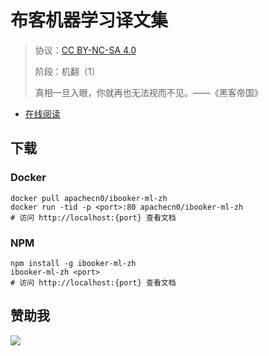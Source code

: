 <!--
    需要填充的占位符：
    
    README.md
    
        布客机器学习译文集：文档中文名
        {nameEn}：文档英文名
        {urlEn}：文档原始链接
        bkml：域名前缀
        飞龙：负责人名称
        wizardforcel：负责人 Github 用户名
        562826179：负责人 QQ
        ibooker-ml-zh：ApacheCN 的 Github 仓库名称
        ibooker-ml-zh：DockerHub 仓库名称
        ibooker-ml-zh：PYPI 包名称
        ibooker-ml-zh：NPM 包名称
    
    CNAME
    
        bkml：域名前缀

    index.html
    
        布客机器学习译文集：文档中文名
        #1E90FF：显示颜色
        ibooker-ml-zh：ApacheCN 的 Github 仓库名称

    asset/docsify-flygon-footer.js
    
        ibooker-ml-zh：ApacheCN 的 Github 仓库名称
-->

# 布客机器学习译文集

> 协议：[CC BY-NC-SA 4.0](http://creativecommons.org/licenses/by-nc-sa/4.0/)
> 
> 阶段：机翻（1）
> 
> 真相一旦入眼，你就再也无法视而不见。——《黑客帝国》

* [在线阅读](https://bkml.flygon.net)

## 下载

### Docker

```
docker pull apachecn0/ibooker-ml-zh
docker run -tid -p <port>:80 apachecn0/ibooker-ml-zh
# 访问 http://localhost:{port} 查看文档
```

### NPM

```
npm install -g ibooker-ml-zh
ibooker-ml-zh <port>
# 访问 http://localhost:{port} 查看文档
```

## 赞助我

![](https://img-blog.csdnimg.cn/20200112005920729.png)
